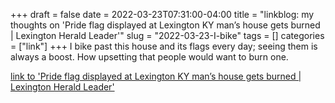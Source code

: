 +++draft = falsedate = 2022-03-23T07:31:00-04:00title = "linkblog: my thoughts on 'Pride flag displayed at Lexington KY man’s house gets burned | Lexington Herald Leader'"slug = "2022-03-23-I-bike"tags = []categories = ["link"]+++I bike past this house and its flags every day; seeing them is always a boost. How upsetting that people would want to burn one. [link to 'Pride flag displayed at Lexington KY man’s house gets burned | Lexington Herald Leader'](https://www.kentucky.com/news/local/counties/fayette-county/article259676075.html)